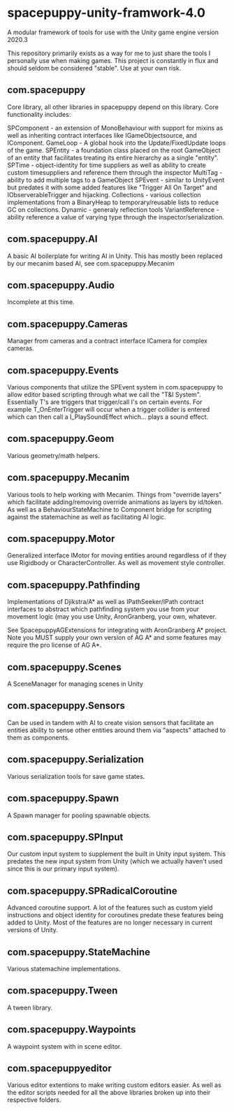 # spacepuppy-unity-framwork-4.0

A modular framework of tools for use with the Unity game engine version 2020.3

This repository primarily exists as a way for me to just share the tools I personally use when making games. This project is constantly in flux and should seldom be considered "stable". Use at your own risk.

## com.spacepuppy

Core library, all other libraries in spacepuppy depend on this library. Core functionality includes:

SPComponent - an extension of MonoBehaviour with support for mixins as well as inheriting contract interfaces like IGameObjectsource, and IComponent.
GameLoop - A global hook into the Update/FixedUpdate loops of the game.
SPEntity - a foundation class placed on the root GameObject of an entity that facilitates treating its entire hierarchy as a single "entity".
SPTime - object-identity for time suppliers as well as ability to create custom timesuppliers and reference them through the inspector
MultiTag - ability to add multiple tags to a GameObject
SPEvent - similar to UnityEvent but predates it with some added features like "Trigger All On Target" and IObserverableTrigger and hijacking.
Collections - various collection implementations from a BinaryHeap to temporary/reusable lists to reduce GC on collections.
Dynamic - generaly reflection tools
VariantReference - ability reference a value of varying type through the inspector/serialization.

## com.spacepuppy.AI

A basic AI boilerplate for writing AI in Unity. This has mostly been replaced by our mecanim based AI, see com.spacepuppy.Mecanim

## com.spacepuppy.Audio

Incomplete at this time.

## com.spacepuppy.Cameras

Manager from cameras and a contract interface ICamera for complex cameras.

## com.spacepuppy.Events

Various components that utilize the SPEvent system in com.spacepuppy to allow editor based scripting through what we call the "T&I System". Essentially T's are triggers that trigger/call I's on certain events. For example T_OnEnterTrigger will occur when a trigger collider is entered which can then call a I_PlaySoundEffect which... plays a sound effect.

## com.spacepuppy.Geom

Various geometry/math helpers.

## com.spacepuppy.Mecanim

Various tools to help working with Mecanim. Things from "override layers" which facilitate adding/removing override animations as layers by id/token. As well as a BehaviourStateMachine to Component bridge for scripting against the statemachine as well as facilitating AI logic.

## com.spacepuppy.Motor

Generalized interface IMotor for moving entities around regardless of if they use Rigidbody or CharacterController. As well as movement style controller.

## com.spacepuppy.Pathfinding

Implementations of Djikstra/A* as well as IPathSeeker/IPath contract interfaces to abstract which pathfinding system you use from your movement logic (may you use Unity, AronGranberg, your own, whatever.

See SpacepuppyAGExtensions for integrating with AronGranberg A* project. Note you MUST supply your own version of AG A* and some features may require the pro license of AG A*.

## com.spacepuppy.Scenes

A SceneManager for managing scenes in Unity

## com.spacepuppy.Sensors

Can be used in tandem with AI to create vision sensors that facilitate an entities ability to sense other entities around them via "aspects" attached to them as components.

## com.spacepuppy.Serialization

Various serialization tools for save game states.

## com.spacepuppy.Spawn

A Spawn manager for pooling spawnable objects.

## com.spacepuppy.SPInput

Our custom input system to supplement the built in Unity input system. This predates the new input system from Unity (which we actually haven't used since this is our primary input system).

## com.spacepuppy.SPRadicalCoroutine

Advanced coroutine support. A lot of the features such as custom yield instructions and object identity for coroutines predate these features being added to Unity. Most of the features are no longer necessary in current versions of Unity.

## com.spacepuppy.StateMachine

Various statemachine implementations.

## com.spacepuppy.Tween

A tween library.

## com.spacepuppy.Waypoints

A waypoint system with in scene editor.

## com.spacepuppyeditor

Various editor extentions to make writing custom editors easier. As well as the editor scripts needed for all the above libraries broken up into their respective folders.
